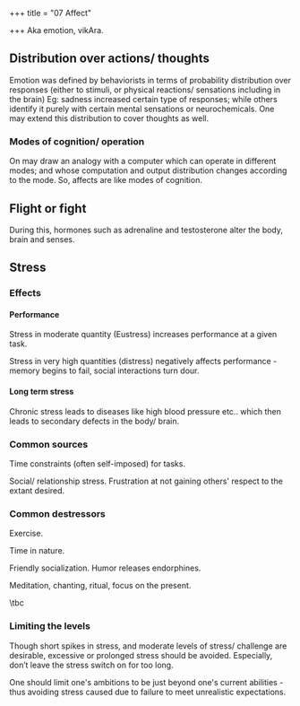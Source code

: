 +++
title = "07 Affect"

+++
Aka emotion, vikAra.

## Distribution over actions/ thoughts
Emotion was defined by behaviorists in terms of probability distribution over responses (either to stimuli, or physical reactions/ sensations including in the brain) Eg: sadness increased certain type of responses; while others identify it purely with certain mental sensations or neurochemicals. One may extend this distribution to cover thoughts as well.

### Modes of cognition/ operation
On may draw an analogy with a computer which can operate in different modes; and whose computation and output distribution changes according to the mode. So, affects are like modes of cognition.

## Flight or fight
During this, hormones such as adrenaline and testosterone alter the body, brain and senses.

## Stress
### Effects
#### Performance
Stress in moderate quantity (Eustress) increases performance at a given task.

Stress in very high quantities (distress) negatively affects performance - memory begins to fail, social interactions turn dour.

#### Long term stress
Chronic stress leads to diseases like high blood pressure etc.. which then leads to secondary defects in the body/ brain.

### Common sources
Time constraints (often self-imposed) for tasks.

Social/ relationship stress. Frustration at not gaining others' respect to the extant desired.

### Common destressors
Exercise.

Time in nature.

Friendly socialization. Humor releases endorphines.

Meditation, chanting, ritual, focus on the present.

\tbc

### Limiting the levels
Though short spikes in stress, and moderate levels of stress/ challenge are desirable, excessive or prolonged stress should be avoided. Especially, don’t leave the stress switch on for too long.

One should limit one's ambitions to be just beyond one's current abilities - thus avoiding stress caused due to failure to meet unrealistic expectations.